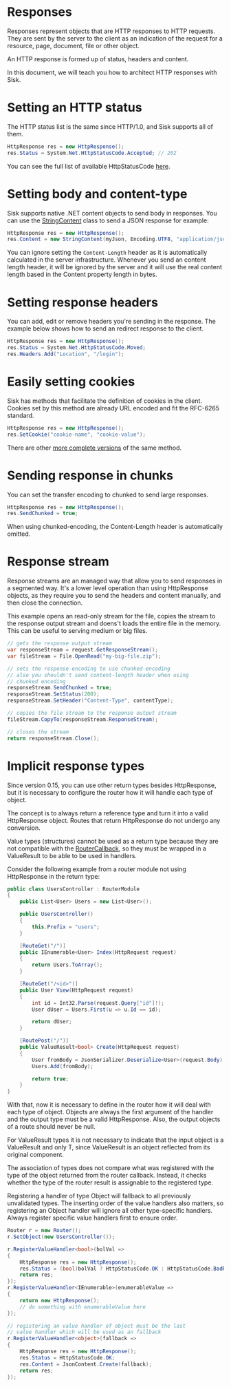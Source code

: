 # Responses

Responses represent objects that are HTTP responses to HTTP requests. They are sent by the server to the client as an indication of the request for a resource, page, document, file or other object.

An HTTP response is formed up of status, headers and content.

In this document, we will teach you how to architect HTTP responses with Sisk.

# Setting an HTTP status

The HTTP status list is the same since HTTP/1.0, and Sisk supports all of them.

```cs
HttpResponse res = new HttpResponse();
res.Status = System.Net.HttpStatusCode.Accepted; // 202
```

You can see the full list of available HttpStatusCode [here](https://learn.microsoft.com/pt-br/dotnet/api/system.net.httpstatuscode).

# Setting body and content-type

Sisk supports native .NET content objects to send body in responses. You can use the [StringContent](https://learn.microsoft.com/pt-br/dotnet/api/system.net.http.stringcontent) class to send a JSON response for example:

```cs
HttpResponse res = new HttpResponse();
res.Content = new StringContent(myJson, Encoding.UTF8, "application/json");
```

You can ignore setting the `Content-Length` header as it is automatically calculated in the server infrastructure. Whenever you send an content length header, it will be ignored by the server and it will use the real content length based in the Content property length in bytes.

# Setting response headers

You can add, edit or remove headers you're sending in the response. The example below shows how to send an redirect response to the client.

```cs
HttpResponse res = new HttpResponse();
res.Status = System.Net.HttpStatusCode.Moved;
res.Headers.Add("Location", "/login");
```

# Easily setting cookies

Sisk has methods that facilitate the definition of cookies in the client. Cookies set by this method are already URL encoded and fit the RFC-6265 standard.

```cs
HttpResponse res = new HttpResponse();
res.SetCookie("cookie-name", "cookie-value");
```

There are other [more complete versions](/read?q=/contents/spec/Sisk.Core.Http.CookieHelper.SetCookie(string-string-DateTime-TimeSpan-string-string-bool-bool-string).md) of the same method.

# Sending response in chunks

You can set the transfer encoding to chunked to send large responses.

```cs
HttpResponse res = new HttpResponse();
res.SendChunked = true;
```

When using chunked-encoding, the Content-Length header is automatically omitted.

# Response stream

Response streams are an managed way that allow you to send responses in a segmented way. It's a lower level operation than using HttpResponse objects, as they require you to send the headers and content manually, and then close the connection.

This example opens an read-only stream for the file, copies the stream to the response output stream and doens't loads the entire file in the memory. This can be useful to serving medium or big files.

```cs
// gets the response output stream
var responseStream = request.GetResponseStream();
var fileStream = File.OpenRead("my-big-file.zip");

// sets the response encoding to use chunked-encoding
// also you shouldn't send content-length header when using
// chunked encoding
responseStream.SendChunked = true;
responseStream.SetStatus(200);
responseStream.SetHeader("Content-Type", contentType);

// copies the file stream to the response output stream
fileStream.CopyTo(responseStream.ResponseStream);

// closes the stream
return responseStream.Close();
```

# Implicit response types

Since version 0.15, you can use other return types besides HttpResponse, but it is necessary to configure the router how it will handle each type of object.

The concept is to always return a reference type and turn it into a valid HttpResponse object. Routes that return HttpResponse do not undergo any conversion.

Value types (structures) cannot be used as a return type because they are not compatible with the [RouterCallback](/read?q=/contents/spec/Sisk.Core.Routing.RouterCallback), so they must be wrapped in a ValueResult to be able to be used in handlers.

Consider the following example from a router module not using HttpResponse in the return type:

```cs
public class UsersController : RouterModule
{
    public List<User> Users = new List<User>();

    public UsersController()
    {
        this.Prefix = "users";
    }

    [RouteGet("/")]
    public IEnumerable<User> Index(HttpRequest request)
    {
        return Users.ToArray();
    }

    [RouteGet("/<id>")]
    public User View(HttpRequest request)
    {
        int id = Int32.Parse(request.Query["id"]!);
        User dUser = Users.First(u => u.Id == id);

        return dUser;
    }

    [RoutePost("/")]
    public ValueResult<bool> Create(HttpRequest request)
    {
        User fromBody = JsonSerializer.Deserialize<User>(request.Body)!;
        Users.Add(fromBody);

        return true;
    }
}
```

With that, now it is necessary to define in the router how it will deal with each type of object. Objects are always the first argument of the handler and the output type must be a valid HttpResponse. Also, the output objects of a route should never be null.

For ValueResult types it is not necessary to indicate that the input object is a ValueResult and only T, since ValueResult is an object reflected from its original component.

The association of types does not compare what was registered with the type of the object returned from the router callback. Instead, it checks whether the type of the router result is assignable to the registered type.

Registering a handler of type Object will fallback to all previously unvalidated types. The inserting order of the value handlers also matters, so registering an Object handler will ignore all other type-specific handlers. Always register specific value handlers first to ensure order.

```cs
Router r = new Router();
r.SetObject(new UsersController());

r.RegisterValueHandler<bool>(bolVal =>
{
    HttpResponse res = new HttpResponse();
    res.Status = (bool)bolVal ? HttpStatusCode.OK : HttpStatusCode.BadRequest;
    return res;
});
r.RegisterValueHandler<IEnumerable>(enumerableValue =>
{
    return new HttpResponse();
    // do something with enumerableValue here
});

// registering an value handler of object must be the last
// value handler which will be used as an fallback
r.RegisterValueHandler<object>(fallback =>
{
    HttpResponse res = new HttpResponse();
    res.Status = HttpStatusCode.OK;
    res.Content = JsonContent.Create(fallback);
    return res;
});
```